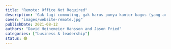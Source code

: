 ```yaml
---
title: "Remote: Office Not Required"
description: 'Gak lagi commuting, gak harus punya kantor bagus (yang artinya budgetnya bisa dipindah untuk perk lain untuk karyawan), gak harus hire dari dalam Yogya, gak harus kerja dari satu tempat. <br><br>Remote ditulis oleh DHH dan Jason Friedman, yang sudah menjalankan WFA, jauh sebelum pandemk COVID dimulai, dan buku ini berguna sekali untuk perusahaan yang ingin mencoba untuk mengambil "leap of faith" dan menjalankan WFA secara penuh.'
cover: "images/website-remote.jpg"
publishDate: 2021-08-12
authors: "David Heinemeier Hansson and Jason Fried"
categories: ["business & leadership"]
status: 🟢
---
```

